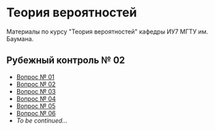 # Теория вероятностей

Материалы по курсу "Теория вероятностей" кафедры ИУ7 МГТУ им.
Баумана.

## Рубежный контроль № 02

- [Вопрос № 01](rk-02/question-01.md)
- [Вопрос № 02](rk-02/question-02.md)
- [Вопрос № 03](rk-02/question-03.md)
- [Вопрос № 04](rk-02/question-04.md)
- [Вопрос № 05](rk-02/question-05.md)
- [Вопрос № 06](rk-02/question-06.md)
- _To be continued..._
